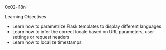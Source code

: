 0x02-i18n

Learning Objectives

- Learn how to parametrize Flask templates to display different languages
- Learn how to infer the correct locale based on URL parameters, user settings or request headers
- Learn how to localize timestamps
